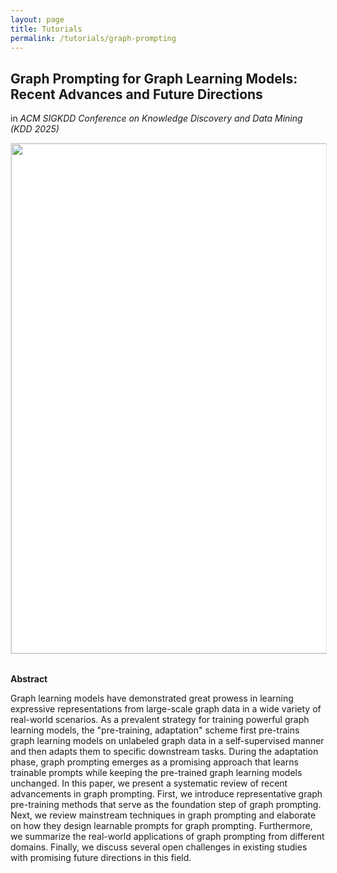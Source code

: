 ```yaml
---
layout: page
title: Tutorials
permalink: /tutorials/graph-prompting
---
```



## Graph Prompting for Graph Learning Models: Recent Advances and Future Directions

in *ACM SIGKDD Conference on Knowledge Discovery and Data Mining (KDD 2025)* 
<br>

<div class="wrapper" style="text-align: center;">
<img src="https://kdd2025.kdd.org/wp-content/uploads/2024/12/logo_to_KDD-2.png" style="width: 51rem; padding: 0.00025rem; border: 0.001px solid #dee2e6; border-radius: 0.0025em; background-size: 0.002px; background-color: #fff"/>
</div>
<br>

**Abstract**

Graph learning models have demonstrated great prowess in learning expressive representations from large-scale graph data in a wide variety of real-world scenarios.
As a prevalent strategy for training powerful graph learning models, the "pre-training, adaptation" scheme first pre-trains graph learning models on unlabeled graph data in a self-supervised manner and then adapts them to specific downstream tasks.
During the adaptation phase, graph prompting emerges as a promising approach that learns trainable prompts while keeping the pre-trained graph learning models unchanged.
In this paper, we present a systematic review of recent advancements in graph prompting.
First, we introduce representative graph pre-training methods that serve as the foundation step of graph prompting.
Next, we review mainstream techniques in graph prompting and elaborate on how they design learnable prompts for graph prompting.
Furthermore, we summarize the real-world applications of graph prompting from different domains.
Finally, we discuss several open challenges in existing studies with promising future directions in this field.
